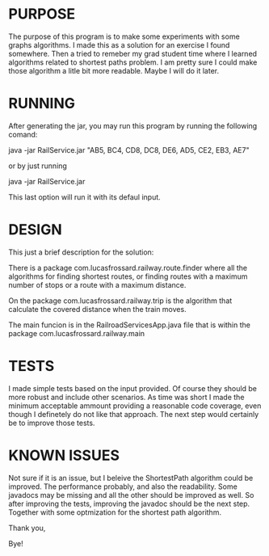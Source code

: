 PURPOSE
=======

The purpose of this program is to make some experiments with some graphs algorithms. I made this as a solution for an exercise I found somewhere. Then a tried to remeber my grad student time where I learned algorithms related to shortest paths problem. I am pretty sure I could make those algorithm a litle bit more readable. Maybe I will do it later.


RUNNING
=======

After generating the jar, you may run this program by running the following comand:

java -jar RailService.jar "AB5, BC4, CD8, DC8, DE6, AD5, CE2, EB3, AE7"

or by just running 

java -jar RailService.jar

This last option will run it with its defaul input.


DESIGN
======

This just a brief description for the solution:

There is a package com.lucasfrossard.railway.route.finder where all the algorithms
for finding shortest routes, or finding routes with a maximum number of stops or
a route with a maximum distance.

On the package com.lucasfrossard.railway.trip is the algorithm that calculate the
covered distance when the train moves.

The main funcion is in the RailroadServicesApp.java file that is within the package
com.lucasfrossard.railway.main

TESTS
=====

I made simple tests based on the input provided. Of course they should be more robust and
include other scenarios. As time was short I made the minimum acceptable ammount providing 
a reasonable code coverage, even though I definetely do not like that approach. The next step
would certainly be to improve those tests.

KNOWN ISSUES
============

Not sure if it is an issue, but I beleive the ShortestPath algorithm could be improved. 
The performance probably, and also the readability.
Some javadocs may be missing and all the other should be improved as well. So after improving 
the tests, improving the javadoc should be the next step. Together with some optmization 
for the shortest path algorithm.

Thank you, 

Bye!

